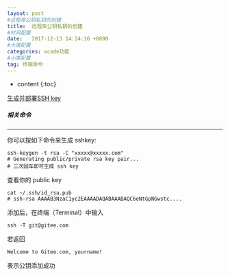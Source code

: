 ```yaml
---
layout: post
#远程库公钥私钥的创建
title:  远程库公钥私钥的创建
#时间配置
date:   2017-12-13 14:24:16 +0800
#大类配置
categories: xcode功能
#小类配置
tag: 终端命令
---
```


* content
{:toc}


[生成并部署SSH key](http://git.mydoc.io/?t=154712)

##### 相关命令
-------
你可以按如下命令来生成 sshkey:

```shell
ssh-keygen -t rsa -C "xxxxx@xxxxx.com"  
# Generating public/private rsa key pair...
# 三次回车即可生成 ssh key
```

查看你的 public key

```shell
cat ~/.ssh/id_rsa.pub
# ssh-rsa AAAAB3NzaC1yc2EAAAADAQABAAABAQC6eNtGpNGwstc....
```

添加后，在终端（Terminal）中输入

```shell
ssh -T git@gitee.com
```

若返回

```shell
Welcome to Gitee.com, yourname!
```
表示公钥添加成功
